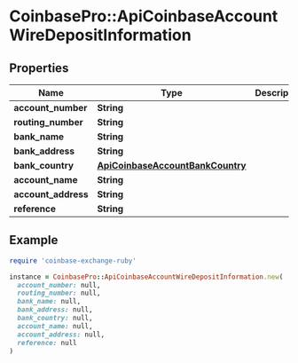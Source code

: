 # CoinbasePro::ApiCoinbaseAccountWireDepositInformation

## Properties

| Name | Type | Description | Notes |
| ---- | ---- | ----------- | ----- |
| **account_number** | **String** |  | [optional] |
| **routing_number** | **String** |  |  |
| **bank_name** | **String** |  |  |
| **bank_address** | **String** |  |  |
| **bank_country** | [**ApiCoinbaseAccountBankCountry**](ApiCoinbaseAccountBankCountry.md) |  |  |
| **account_name** | **String** |  |  |
| **account_address** | **String** |  |  |
| **reference** | **String** |  |  |

## Example

```ruby
require 'coinbase-exchange-ruby'

instance = CoinbasePro::ApiCoinbaseAccountWireDepositInformation.new(
  account_number: null,
  routing_number: null,
  bank_name: null,
  bank_address: null,
  bank_country: null,
  account_name: null,
  account_address: null,
  reference: null
)
```

